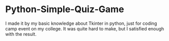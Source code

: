 # Python-Simple-Quiz-Game
I made it by my basic knowledge about Tkinter in python, just for coding camp event on my college. It was quite hard to make, but I satisfied enough with the result.
